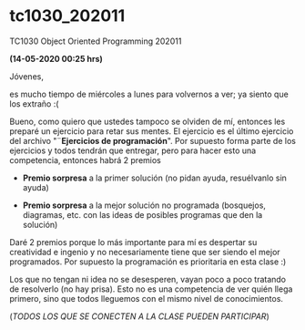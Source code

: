 # tc1030_202011
TC1030 Object Oriented Programming 202011

**(14-05-2020 00:25 hrs)**

Jóvenes, 

es mucho tiempo de miércoles a lunes para volvernos a ver; ya siento que los extraño :(  

Bueno, como quiero que ustedes tampoco se olviden de mí, entonces les preparé un ejercicio para retar sus mentes. El ejercicio es el último ejercicio del archivo "¨**Ejercicios de programación**". Por supuesto forma parte de los ejercicios y todos tendrán que entregar, pero para hacer esto una competencia, entonces habrá 2 premios

* **Premio sorpresa** a la primer solución (no pidan ayuda, resuélvanlo sin ayuda)

* **Premio sorpresa** a la mejor solución no programada (bosquejos, diagramas, etc. con las ideas de posibles programas que den la solución)

 

Daré 2 premios porque lo más importante para mí es despertar su creatividad e ingenio y no necesariamente tiene que ser siendo el mejor programados. Por supuesto la programación es prioritaria en esta clase :)

 

Los que no tengan ni idea no se desesperen, vayan poco a poco tratando de resolverlo (no hay prisa). Esto no es una competencia de ver quién llega primero, sino que todos lleguemos con el mismo nivel de conocimientos.

 

(_TODOS LOS QUE SE CONECTEN A LA CLASE PUEDEN PARTICIPAR_)
